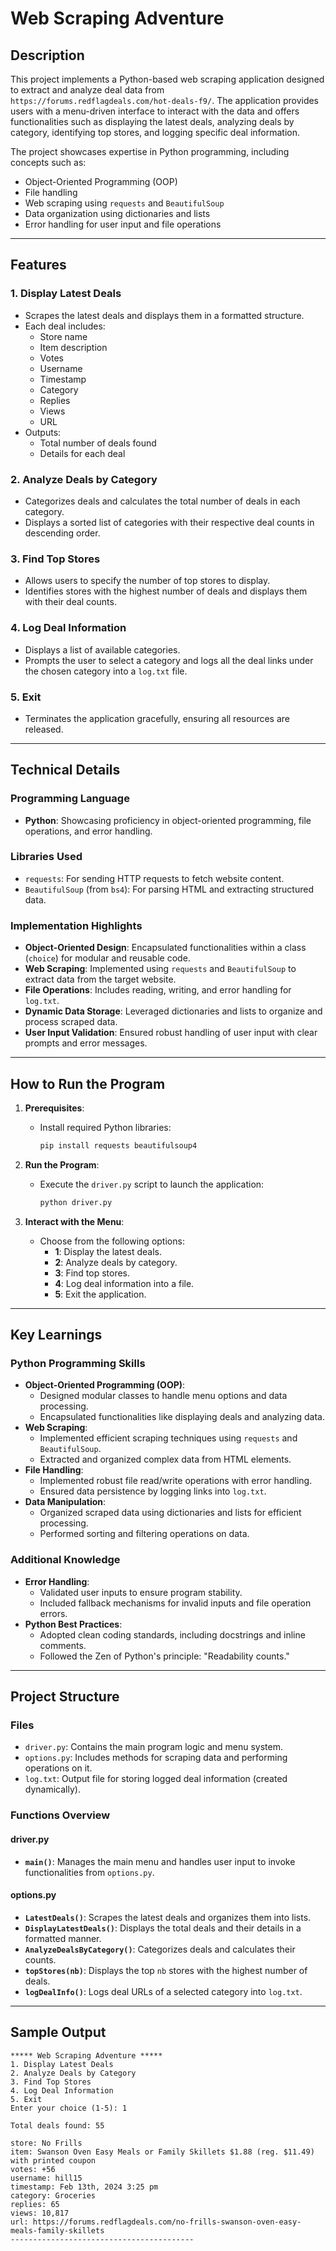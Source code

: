 # **Web Scraping Adventure**

## **Description**
This project implements a Python-based web scraping application designed to extract and analyze deal data from `https://forums.redflagdeals.com/hot-deals-f9/`. The application provides users with a menu-driven interface to interact with the data and offers functionalities such as displaying the latest deals, analyzing deals by category, identifying top stores, and logging specific deal information.

The project showcases expertise in Python programming, including concepts such as:
- Object-Oriented Programming (OOP)
- File handling
- Web scraping using `requests` and `BeautifulSoup`
- Data organization using dictionaries and lists
- Error handling for user input and file operations

---

## **Features**
### **1. Display Latest Deals**
- Scrapes the latest deals and displays them in a formatted structure.
- Each deal includes:
  - Store name
  - Item description
  - Votes
  - Username
  - Timestamp
  - Category
  - Replies
  - Views
  - URL
- Outputs:
  - Total number of deals found
  - Details for each deal

### **2. Analyze Deals by Category**
- Categorizes deals and calculates the total number of deals in each category.
- Displays a sorted list of categories with their respective deal counts in descending order.

### **3. Find Top Stores**
- Allows users to specify the number of top stores to display.
- Identifies stores with the highest number of deals and displays them with their deal counts.

### **4. Log Deal Information**
- Displays a list of available categories.
- Prompts the user to select a category and logs all the deal links under the chosen category into a `log.txt` file.

### **5. Exit**
- Terminates the application gracefully, ensuring all resources are released.

---

## **Technical Details**
### **Programming Language**
- **Python**: Showcasing proficiency in object-oriented programming, file operations, and error handling.

### **Libraries Used**
- `requests`: For sending HTTP requests to fetch website content.
- `BeautifulSoup` (from `bs4`): For parsing HTML and extracting structured data.

### **Implementation Highlights**
- **Object-Oriented Design**: Encapsulated functionalities within a class (`choice`) for modular and reusable code.
- **Web Scraping**: Implemented using `requests` and `BeautifulSoup` to extract data from the target website.
- **File Operations**: Includes reading, writing, and error handling for `log.txt`.
- **Dynamic Data Storage**: Leveraged dictionaries and lists to organize and process scraped data.
- **User Input Validation**: Ensured robust handling of user input with clear prompts and error messages.

---

## **How to Run the Program**
1. **Prerequisites**:
   - Install required Python libraries:
     ```bash
     pip install requests beautifulsoup4
     ```

2. **Run the Program**:
   - Execute the `driver.py` script to launch the application:
     ```bash
     python driver.py
     ```

3. **Interact with the Menu**:
   - Choose from the following options:
     - **1**: Display the latest deals.
     - **2**: Analyze deals by category.
     - **3**: Find top stores.
     - **4**: Log deal information into a file.
     - **5**: Exit the application.

---

## **Key Learnings**
### **Python Programming Skills**
- **Object-Oriented Programming (OOP)**:
  - Designed modular classes to handle menu options and data processing.
  - Encapsulated functionalities like displaying deals and analyzing data.
- **Web Scraping**:
  - Implemented efficient scraping techniques using `requests` and `BeautifulSoup`.
  - Extracted and organized complex data from HTML elements.
- **File Handling**:
  - Implemented robust file read/write operations with error handling.
  - Ensured data persistence by logging links into `log.txt`.
- **Data Manipulation**:
  - Organized scraped data using dictionaries and lists for efficient processing.
  - Performed sorting and filtering operations on data.

### **Additional Knowledge**
- **Error Handling**:
  - Validated user inputs to ensure program stability.
  - Included fallback mechanisms for invalid inputs and file operation errors.
- **Python Best Practices**:
  - Adopted clean coding standards, including docstrings and inline comments.
  - Followed the Zen of Python's principle: "Readability counts."

---

## **Project Structure**
### **Files**
- `driver.py`: Contains the main program logic and menu system.
- `options.py`: Includes methods for scraping data and performing operations on it.
- `log.txt`: Output file for storing logged deal information (created dynamically).

### **Functions Overview**
#### **driver.py**
- **`main()`**: Manages the main menu and handles user input to invoke functionalities from `options.py`.

#### **options.py**
- **`LatestDeals()`**: Scrapes the latest deals and organizes them into lists.
- **`DisplayLatestDeals()`**: Displays the total deals and their details in a formatted manner.
- **`AnalyzeDealsByCategory()`**: Categorizes deals and calculates their counts.
- **`topStores(nb)`**: Displays the top `nb` stores with the highest number of deals.
- **`logDealInfo()`**: Logs deal URLs of a selected category into `log.txt`.

---

## **Sample Output**
```plaintext
***** Web Scraping Adventure *****
1. Display Latest Deals
2. Analyze Deals by Category
3. Find Top Stores
4. Log Deal Information
5. Exit
Enter your choice (1-5): 1

Total deals found: 55

store: No Frills
item: Swanson Oven Easy Meals or Family Skillets $1.88 (reg. $11.49) with printed coupon
votes: +56
username: hill15
timestamp: Feb 13th, 2024 3:25 pm
category: Groceries
replies: 65
views: 10,817
url: https://forums.redflagdeals.com/no-frills-swanson-oven-easy-meals-family-skillets
-----------------------------------------
